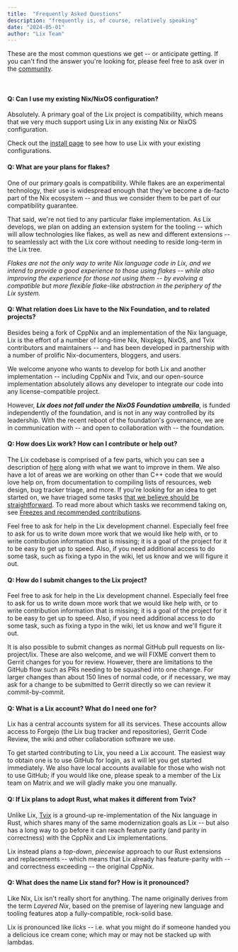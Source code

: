 ```yaml
---
title:  "Frequently Asked Questions"
description: "frequently is, of course, relatively speaking"
date: "2024-05-01"
author: "Lix Team"
---
```


These are the most common questions we get -- or anticipate getting. If you can't find the answer
you're looking for, please feel free to ask over in the [community](/community).

<br/>

#### Q: Can I use my existing Nix/NixOS configuration?

Absolutely. A primary goal of the Lix project is compatibility, which means that we very much support
using Lix in any existing Nix or NixOS configuration.

Check out the [install page](/install) to see how to use Lix with your existing configurations.

#### Q: What are your plans for flakes?

One of our primary goals is compatibility. While flakes are an experimental technology, their use is
widespread enough that they've become a de-facto part of the Nix ecosystem -- and thus we consider them
to be part of our compatibility guarantee.

That said, we're not tied to any particular flake implementation. As Lix develops, we plan on adding an
extension system for the tooling -- which will allow technologies like flakes, as well as new and different
extensions -- to seamlessly act with the Lix core without needing to reside long-term in the Lix tree.

_Flakes are not the only way to write Nix language code in Lix, and we intend to provide a good experience
to those using flakes -- while also improving the experience for those not using them -- 
by evolving a compatible but more flexible flake-like abstraction in the periphery of the Lix system._


#### Q: What relation does Lix have to the Nix Foundation, and to related projects?

Besides being a fork of CppNix and an implementation of the Nix language, Lix is the
effort of a number of long-time Nix, Nixpkgs, NixOS, and Tvix contributors and maintainers -- and has
been developed in partnership with a number of prolific Nix-documenters, bloggers, and users.

We welcome anyone who wants to develop for both Lix and another implementation -- including CppNix and Tvix,
and our open-source implementation absolutely allows any developer to integrate our code into any
license-compatible project.

However, ___Lix does not fall under the NixOS Foundation umbrella___, is funded independently of the foundation,
and is not in any way controlled by its leadership. With the recent reboot of the foundation's governance,
we are in communication with -- and open to collaboration with -- the foundation.

#### Q: How does Lix work? How can I contribute or help out?

The Lix codebase is comprised of a few parts, which you can see a description of
[here](https://wiki.lix.systems/link/18) along with what we want to improve in them. We also have a
lot of areas we are working on other than C++ code that we would love help on, from documentation to
compiling lists of resources, web design, bug tracker triage, and more. If you're looking for an idea
to get started on, we have triaged some tasks
[that we believe should be straightforward](https://git.lix.systems/lix-project/lix/issues?q=&type=all&sort=&state=open&labels=157&milestone=0&project=0&assignee=0&poster=0). To read more
about which tasks we recommend taking on, see
[Freezes and recommended contributions](https://wiki.lix.systems/link/9).

Feel free to ask for help in the Lix development channel. Especially feel free to ask for us to write down 
more work that we would like help with, or to write contribution information that is missing; 
it is a goal of the project for it to be easy to get up to speed. Also, if you need additional access to 
do some task, such as fixing a typo in the wiki, let us know and we will figure it out.

#### Q: How do I submit changes to the Lix project?

Feel free to ask for help in the Lix development channel. Especially feel free to ask for us to write down
more work that we would like help with, or to write contribution information that is missing; it is a goal
of the project for it to be easy to get up to speed. Also, if you need additional access to do some task,
such as fixing a typo in the wiki, let us know and we'll figure it out.

It is also possible to submit changes as normal GitHub pull requests on lix-project/lix. These are also
welcome, and we will FIXME convert them to Gerrit changes for you for review. However, there are limitations
to the GitHub flow such as PRs needing to be squashed into one change. For larger changes than about 150 lines
of normal code, or if necessary, we may ask for a change to be submitted to Gerrit directly so we can review
it commit-by-commit.


#### Q: What is a Lix account? What do I need one for?
Lix has a central accounts system for all its services. These accounts allow access to Forgejo (the Lix bug tracker
and repositories), Gerrit Code Review, the wiki and other collaboration software we use.

To get started contributing to Lix, you need a Lix account. The easiest way to obtain one is to use GitHub 
for login, as it will let you get started immediately. We also have local accounts available for those who
wish not to use GitHub; if you would like one, please speak to a member of the Lix team on Matrix and we 
will gladly make you one manually.

#### Q: If Lix plans to adopt Rust, what makes it different from Tvix?

Unlike Lix, [Tvix](https://tvix.dev/) is a ground-up re-implementation of the Nix language in Rust,
which shares many of the same modernization goals as Lix -- but also has a long way to go before it can
reach feature parity (and parity in correctness) with the CppNix and Lix implementations.

Lix instead plans a _top-down_, _piecewise_ approach to our Rust extensions and replacements -- which means
that Lix already has feature-parity with -- and correctness exceeding -- the original CppNix.


#### Q: What does the name Lix stand for? How is it pronounced?

Like Nix, Lix isn't really short for anything. The name originally derives from the term _Layered Nix_,
based on the premise of layering new language and tooling features atop a fully-compatible, rock-solid base.

Lix is pronounced like _licks_ -- i.e. what you might do if someone handed you a delicious ice cream cone;
which may or may not be stacked up with lambdas.
